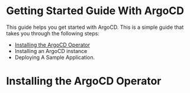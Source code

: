 # Getting Started Guide With ArgoCD

This guide helps you get started with ArgoCD. This is a simple guide
that takes you through the following steps:

* [Installing the ArgoCD Operator](#installing-the-argocd-operator)
* Installing an ArgoCD instance
* Deploying A Sample Application.


# Installing the ArgoCD Operator

